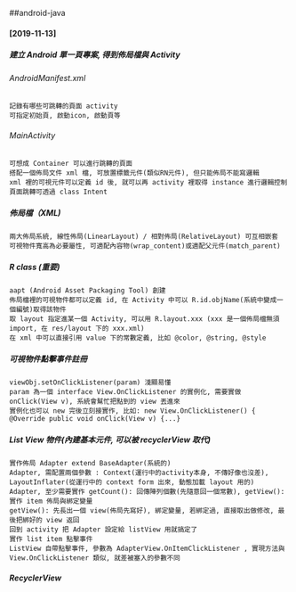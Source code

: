 ##android-java

#### [2019-11-13]

##### 建立 Android 單一頁專案, 得到佈局檔與 Activity

###### 	AndroidManifest.xml
	記錄有哪些可跳轉的頁面 activity
	可指定初始頁, 啟動icon, 啟動頁等

###### 	MainActivity
	可想成 Container 可以進行跳轉的頁面
	搭配一個佈局文件 xml 檔, 可放置標籤元件(類似RN元件), 但只能佈局不能寫邏輯
	xml 裡的可視元件可以定義 id 後, 就可以再 activity 裡取得 instance 進行邏輯控制
	頁面跳轉可透過 class Intent

##### 佈局檔（XML)
	兩大佈局系統, 線性佈局(LinearLayout) / 相對佈局(RelativeLayout) 可互相嵌套
	可視物件寬高為必要屬性, 可適配內容物(wrap_content)或適配父元件(match_parent)

##### R class (重要)
	aapt (Android Asset Packaging Tool) 創建 
	佈局檔裡的可視物件都可以定義 id, 在 Activity 中可以 R.id.objName(系統中變成一個編號)取得該物件
	取 layout 指定進某一個 Activity, 可以用 R.layout.xxx (xxx 是一個佈局檔無須 import, 在 res/layout 下的 xxx.xml)
	在 xml 中可以直接引用 value 下的常數定義, 比如 @color, @string, @style

##### 可視物件點擊事件註冊
	viewObj.setOnClickListener(param) 淺顯易懂 
	param 為一個 interface View.OnClickListener 的實例化, 需要實做 onClick(View v), 系統會幫忙把點到的 view 丟進來 
	實例化也可以 new 完後立刻接實作, 比如: new View.OnClickListener() { @Override public void onClick(View v) {...}

##### List View 物件(內建基本元件, 可以被 recyclerView 取代)
	實作佈局 Adapter extend BaseAdapter(系統的)
	Adapter, 需配置兩個參數 : Context(運行中的activity本身, 不傳好像也沒差), LayoutInflater(從運行中的 context form 出來, 動態加載 layout 用的)
	Adapter, 至少需要實作 getCount(): 回傳陣列個數(先隨意回一個常數), getView(): 實作 item 佈局與綁定變量 
	getView(): 先長出一個 view(佈局先寫好), 綁定變量, 若綁定過, 直接取出做修改, 最後把綁好的 view 返回
	回到 activity 把 Adapter 設定給 listView 用就搞定了 
	實作 list item 點擊事件 
	ListView 自帶點擊事件, 參數為 AdapterView.OnItemClickListener , 實現方法與 View.OnClickListener 類似, 就差被塞入的參數不同

##### RecyclerView

